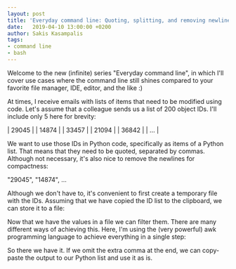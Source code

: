```yaml
---
layout: post
title: 'Everyday command line: Quoting, splitting, and removing newlines'
date:   2019-04-10 13:00:00 +0200
author: Sakis Kasampalis
tags:
- command line
- bash
---
```


Welcome to the new (infinite) series "Everyday command line", in which I'll cover use cases where the command line still shines compared to your favorite file manager, IDE, editor, and the like :)

At times, I receive emails with lists of items that need to be modified using code. Let's assume that a colleague sends us a list of 200 object IDs. I'll include only 5 here for brevity:

| 29045  |
| 14874  |
| 33457  |
| 21094  |
| 36842  |
| ...    |


We want to use those IDs in Python code, specifically as items of a Python list. That means that they need to be quoted, separated by commas. Although not necessary, it's also nice to remove the newlines for compactness:

"29045", "14874", ...

Although we don't have to, it's convenient to first create a temporary file with the IDs. Assuming that we have copied the ID list to the clipboard, we can store it to a file:

<script id="asciicast-QtK1vFyUO2Qoe9xF9eN0PjbWX" src="https://asciinema.org/a/QtK1vFyUO2Qoe9xF9eN0PjbWX.js"></script>

Now that we have the values in a file we can filter them. There are many different ways of achieving this. Here, I'm using the (very powerful) awk programming language to achieve everything in a single step:

<script id="asciicast-SKbG4zndUkhDiKYUNpACKNtcI" src="https://asciinema.org/a/SKbG4zndUkhDiKYUNpACKNtcI.js" async></script>

So there we have it. If we omit the extra comma at the end, we can copy-paste the output to our Python list and use it as is.
